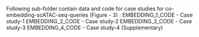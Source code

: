 Following sub-folder contain data and code for case studies for co-embedding-scATAC-seq-queries (Figure - 3) :
EMBEDDING_1_CODE - Case study-1
EMBEDDING_2_CODE - Case study-2
EMBEDDING_3_CODE - Case study-3
EMBEDDING_4_CODE - Case study-4 (Supplementary)
